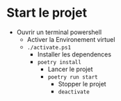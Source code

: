 # Start le projet

- Ouvrir un terminal powershell
  - Activer la Environement virtuel
  - `./activate.ps1`
    - Installer les dependences
    - `poetry install`
      - Lancer le projet
      - `poetry run start`
        - Stopper le projet
        - `deactivate`
